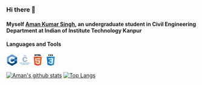 ### Hi there 👋
#### Myself [Aman Kumar Singh](home.iitk.ac.in/~amanks20), an undergraduate student in Civil Engineering Department at Indian of Institute Technology Kanpur

#### Languages and Tools
<code><img height="30" src = "https://raw.githubusercontent.com/github/explore/80688e429a7d4ef2fca1e82350fe8e3517d3494d/topics/cpp/cpp.png"></code>
<code><img height="30" src = "https://raw.githubusercontent.com/github/explore/80688e429a7d4ef2fca1e82350fe8e3517d3494d/topics/c/c.png"></code>
<code><img height="30" src = "https://raw.githubusercontent.com/github/explore/80688e429a7d4ef2fca1e82350fe8e3517d3494d/topics/html/html.png"></code>
<code><img height="30" src = "https://raw.githubusercontent.com/github/explore/80688e429a7d4ef2fca1e82350fe8e3517d3494d/topics/css/css.png"></code>

[![Aman's github stats](https://github-readme-stats.vercel.app/api?username=amanks_20&count_private=true&show_icons=true&theme=light&include_all_commits=true&)](https://github.com/anuraghazra/github-readme-stats.vercel.app/api?username=amanks_20)
[![Top Langs](https://github-readme-stats.vercel.app/api/top-langs/?username=Lakshita2002&theme=light)](https://github.com/anuraghazra/github-readme-stats.vercel.api/top-langs?username=amanks_20)
